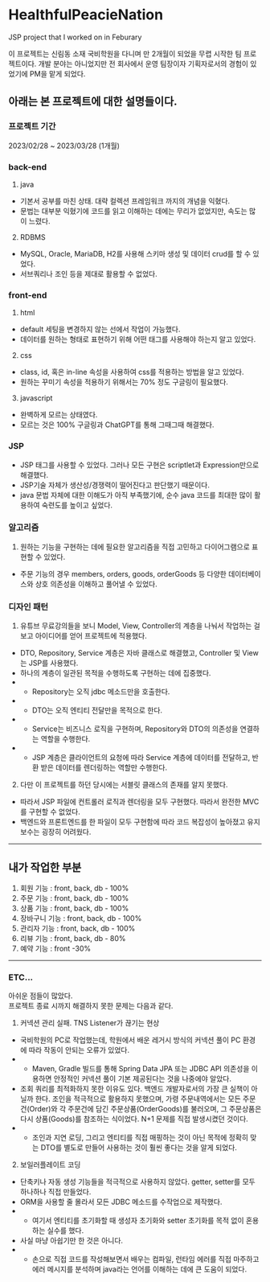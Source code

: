 # HealthfulPeacieNation
JSP project that I worked on in Feburary

이 프로젝트는 신림동 소재 국비학원을 다니며 만 2개월이 되었을 무렵 시작한 팀 프로젝트이다.
개발 분야는 아니었지만 전 회사에서 운영 팀장이자 기획자로서의 경험이 있었기에 PM을 맡게 되었다.

아래는 본 프로젝트에 대한 설명들이다.
---
### 프로젝트 기간
2023/02/28 ~ 2023/03/28 (1개월)
### back-end
1. java
- 기본서 공부를 마친 상태. 대략 컬렉션 프레임워크 까지의 개념을 익혔다.
- 문법는 대부분 익혔기에 코드를 읽고 이해하는 데에는 무리가 없었지만, 속도는 많이 느렸다.
2. RDBMS
- MySQL, Oracle, MariaDB, H2를 사용해 스키마 생성 및 데이터 crud를 할 수 있었다.
- 서브쿼리나 조인 등을 제대로 활용할 수 없었다.
### front-end
1. html
- default 세팅을 변경하지 않는 선에서 작업이 가능했다.
- 데이터를 원하는 형태로 표현하기 위해 어떤 태그를 사용해야 하는지 알고 있었다.
2. css
- class, id, 혹은 in-line 속성을 사용하여 css를 적용하는 방법을 알고 있었다.
- 원하는 꾸미기 속성을 적용하기 위해서는 70% 정도 구글링이 필요했다.
3. javascript
- 완벽하게 모르는 상태였다.
- 모르는 것은 100% 구글링과 ChatGPT를 통해 그때그때 해결했다.
### JSP
- JSP 태그를 사용할 수 있었다. 그러나 모든 구현은 scriptlet과 Expression만으로 해결했다.
- JSP기술 자체가 생산성/경쟁력이 떨어진다고 판단했기 때문이다.
- java 문법 자체에 대한 이해도가 아직 부족했기에, 순수 java 코드를 최대한 많이 활용하여 숙련도를 높이고 싶었다.
### 알고리즘
1. 원하는 기능을 구현하는 데에 필요한 알고리즘을 직접 고민하고 다이어그램으로 표현할 수 있었다.
- 주문 기능의 경우 members, orders, goods, orderGoods 등 다양한 데이터베이스와 상호 의존성을 이해하고 풀어낼 수 있었다.
### 디자인 패턴
1. 유튜브 무료강의들을 보니 Model, View, Controller의 계층을 나눠서 작업하는 걸 보고 아이디어를 얻어 프로젝트에 적용했다.
- DTO, Repository, Service 계층은 자바 클래스로 해결했고, Controller 및 View는 JSP를 사용했다.
- 하나의 계층이 일관된 목적을 수행하도록 구현하는 데에 집중했다.
- - Repository는 오직 jdbc 메소드만을 호출한다.
- - DTO는 오직 엔티티 전달만을 목적으로 한다.
- - Service는 비즈니스 로직을 구현하며, Repository와 DTO의 의존성을 연결하는 역할을 수행한다.
- - JSP 계층은 클라이언트의 요청에 따라 Service 계층에 데이터를 전달하고, 반환 받은 데이터를 렌더링하는 역할만 수행한다.
2. 다만 이 프로젝트를 하던 당시에는 서블릿 클래스의 존재를 알지 못했다.
- 따라서 JSP 파일에 컨트롤러 로직과 렌더링을 모두 구현했다. 따라서 완전한 MVC를 구현할 수 없었다.
- 백엔드와 프론트엔드를 한 파일이 모두 구현함에 따라 코드 복잡성이 높아졌고 유지보수는 굉장히 어려웠다.
---
## 내가 작업한 부분
1. 회원 기능 : front, back, db - 100%
2. 주문 기능 : front, back, db - 100%
3. 상품 기능 : front, back, db - 100%
4. 장바구니 기능 : front, back, db - 100%
5. 관리자 기능 : front, back, db - 100%
6. 리뷰 기능 : front, back, db - 80%
7. 예약 기능 : front -30%
---
### ETC...
아쉬운 점들이 많았다.<br>
프로젝트 종료 시까지 해결하지 못한 문제는 다음과 같다.<br>
1. 커넥션 관리 실패. TNS Listener가 끊기는 현상
- 국비학원의 PC로 작업했는데, 학원에서 배운 레거시 방식의 커넥션 풀이 PC 환경에 따라 작동이 안되는 오류가 있었다.
- - Maven, Gradle 빌드를 통해 Spring Data JPA 또는 JDBC API 의존성을 이용하면 안정적인 커넥션 풀이 기본 제공된다는 것을 나중에야 알았다.
- 조회 쿼리를 최적화하지 못한 이유도 있다. 백엔드 개발자로서의 가장 큰 실책이 아닐까 한다. 조인을 적극적으로 활용하지 못했으며, 가령 주문내역에서는 모든 주문건(Order)와 각 주문건에 담긴 주문상품(OrderGoods)를 불러오며, 그 주문상품은 다시 상품(Goods)를 참조하는 식이었다. N+1 문제를 직접 발생시켰던 것이다.
- - 조인과 지연 로딩, 그리고 엔티티를 직접 매핑하는 것이 아닌 목적에 정확히 맞는 DTO를 별도로 만들어 사용하는 것이 훨씬 좋다는 것을 알게 되었다.
2. 보일러플레이트 코딩
- 단축키나 자동 생성 기능들을 적극적으로 사용하지 않았다. getter, setter를 모두 하나하나 직접 만들었다.
- ORM을 사용할 줄 몰라서 모든 JDBC 메소드를 수작업으로 제작했다.
- - 여기서 엔티티를 초기화할 때 생성자 초기화와 setter 초기화를 목적 없이 혼용하는 실수를 했다.
- 사실 마냥 아쉽기만 한 것은 아니다.
- - 손으로 직접 코드를 작성해보면서 배우는 컴파일, 런타임 에러를 직접 마주하고 에러 메시지를 분석하며 java라는 언어를 이해하는 데에 큰 도움이 되었다.
